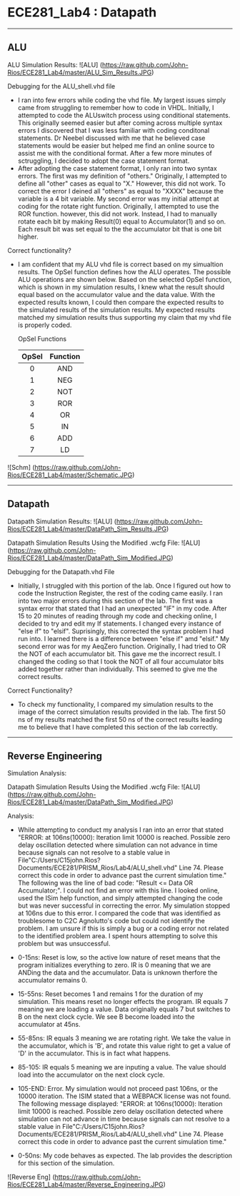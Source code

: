 ECE281_Lab4 : Datapath
===========
______________________________________________
ALU
-

ALU Simulation Results:
![ALU] (https://raw.github.com/John-Rios/ECE281_Lab4/master/ALU_Sim_Results.JPG)

Debugging for the ALU_shell.vhd file
- I ran into few errors while coding the vhd file. My largest issues simply came from struggling to remember how to code in VHDL. Initially, I attempted to code the ALUswitch process using conditional statements. This originally seemed easier but after coming across multiple syntax errors I discovered that I was less familiar with coding conditonal statements. Dr Neebel discussed with me that he believed case statements would be easier but helped me find an online source to assist me with the conditional format. After a few more minutes of sctruggling, I decided to adopt the case statement format. 
- After adopting the case statement format, I only ran into two syntax errors. The first was my definition of "others." Originally, I attempted to define all "other" cases as equal to "X." However, this did not work. To correct the error I deined all "others" as equal to "XXXX" because the variable is a 4 bit variable. My second error was my initial attempt at coding for the rotate right function. Originally, I attempted to use the ROR function. however, this did not work. Instead, I had to manually rotate each bit by making Result(0) equal to Accumulator(1) and so on. Each result bit was set equal to the the accumulator bit that is one bit higher. 

Correct functionality?
- I am confident that my ALU vhd file is correct based on my simualtion results. The OpSel function defines how the ALU operates. The possible ALU operations are shown below. Based on the selected OpSel function, which is shown in my simulation results, I knew what the result should equal based on the accumulator value and the data value. With the expected results known, I could then compare the expected results to the simulated results of the simulation results. My expected results matched my simulation results thus supporting my claim that my vhd file is properly coded. 

  OpSel Functions
  
  | OpSel | Function |
  |:-:|:-:|
  | 0 |	AND	|
  | 1	| NEG	|
  | 2	| NOT	|
  | 3	| ROR	|
  | 4	| OR | 
  | 5	| IN	|
  | 6 | ADD	|
  | 7 | LD |
  
  
![Schm] (https://raw.github.com/John-Rios/ECE281_Lab4/master/Schematic.JPG)
  
___________________________________________________________________
Datapath
-
  
Datapath Simulation Results:
![ALU] (https://raw.github.com/John-Rios/ECE281_Lab4/master/DataPath_Sim_Results.JPG)
  
Datapath Simulation Results Using the Modified .wcfg File:
![ALU] (https://raw.github.com/John-Rios/ECE281_Lab4/master/DataPath_Sim_Modified.JPG)
  
Debugging for the Datapath.vhd File
- Initially, I struggled with this portion of the lab. Once I figured out how to code the Instruction Register, the rest of the coding came easily. I ran into two major errors during this section of the lab. The first was a syntax error that stated that I had an unexpected "IF" in my code. After 15 to 20 minutes of reading through my code and checking online, I decided to try and edit my If statements. I changed every instance of "else if" to "elsif". Suprisingly, this corrected the syntax problem I had run into. I learned there is a difference between "else if" amd "elsif." My second error was for my AeqZero function. Originally, I had tried to OR the NOT of each accumulator bit. This gave me the incorrect result. I changed the coding so that I took the NOT of all four accumulator bits added together rather than individually. This seemed to give me the correct results. 
  
Correct Functionality?
- To check my functionality, I compared my simulation results to the image of the correct simulation results provided in the lab. The first 50 ns of my results matched the first 50 ns of the correct results leading me to believe that I have completed this section of the lab correctly. 

_______________________________________________________________________
Reverse Engineering
-

Simulation Analysis: 

Datapath Simulation Results Using the Modified .wcfg File:
![ALU] (https://raw.github.com/John-Rios/ECE281_Lab4/master/DataPath_Sim_Modified.JPG)

Analysis:
- While attempting to conduct my analysis I ran into an error that stated "ERROR: at 106ns(10000): Iteration limit 10000 is reached. Possible zero delay oscillation detected where simulation can not advance in time because signals can not resolve to a stable value in File"C:/Users/C15john.Rios?Documents/ECE281/PRISM_Rios/Lab4/ALU_shell.vhd" Line 74. Please correct this code in order to advance past the current simulation time." The following was the line of bad code: "Result <= Data OR Accumulator;". I could not find an error with this line. I looked online, used the ISim help function, and simply attempted changing the code but was never successful in correcting the error. My simulation stopped at 106ns due to this error. I compared the code that was identified as troublesome to C2C Agnolutto's code but could not identify the problem. I am unsure if this is simply a bug or a coding error not related to the identified problem area. I spent hours attempting to solve this problem but was unsuccessful. 


- 0-15ns: Reset is low, so the active low nature of reset means that the program initializes everything to zero. IR is 0 meaning that we are ANDing the data and the accumulator. Data is unknown therfore the accumulator remains 0.
- 15-55ns: Reset becomes 1 and remains 1 for the duration of my simulation. This means reset no longer effects the program. IR equals 7 meaning we are loading a value. Data originally equals 7 but switches to B on the next clock cycle. We see B become loaded into the accumulator at 45ns.
- 55-85ns: IR equals 3 meaning we are rotating right. We take the value in the accumulator, which is 'B', and rotate this value right to get a value of 'D' in the accumulator. This is in fact what happens.
- 85-105: IR equals 5 meaning we are inputing a value. The value should load into the accumulator on the next clock cycle.
- 105-END: Error. My simulation would not proceed past 106ns, or the 10000 iteration. The ISIM stated that a WEBPACK license was not found. The following message displayed: "ERROR: at 106ns(10000): Iteration limit 10000 is reached. Possible zero delay oscillation detected where simulation can not advance in time because signals can not resolve to a stable value in File"C:/Users/C15john.Rios?Documents/ECE281/PRISM_Rios/Lab4/ALU_shell.vhd" Line 74. Please correct this code in order to advance past the current simulation time."
- 0-50ns: My code behaves as expected. The lab provides the description for this section of the simulation.

![Reverse Eng] (https://raw.github.com/John-Rios/ECE281_Lab4/master/Reverse_Engineering.JPG)
